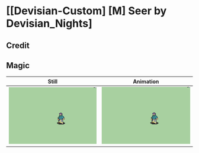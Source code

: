 # [\[Devisian-Custom\] \[M\] Seer by Devisian_Nights]

## Credit



## Magic

| Still | Animation |
| :---: | :-------: |
| ![Magic still](./Magic_000.png) | ![Magic animation](./Magic.gif) |

